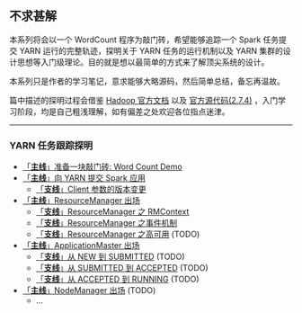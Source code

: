 ## 不求甚解


本系列将会以一个 WordCount 程序为敲门砖，希望能够追踪一个 Spark 任务提交 YARN 运行的完整轨迹，探明关于 YARN 任务的运行机制以及 YARN 集群的设计思想等入门级理论。目的就是想以最简单的方式来了解顶尖系统的设计。

本系列只是作者的学习笔记，意求能够大略源码，然后简单总结，备忘再温故。

篇中描述的探明过程会借鉴 [Hadoop 官方文档](http://hadoop.apache.org/docs/r2.7.4/hadoop-yarn/hadoop-yarn-site/index.html) 以及 [官方源代码(2.7.4)](https://github.com/apache/hadoop/tree/release-2.7.4-RC0/hadoop-yarn-project/hadoop-yarn) ，入门学习阶段，均是自己粗浅理解，如有偏差之处欢迎各位指点迷津。

---

### YARN 任务跟踪探明

* [「**主线**」准备一块敲门砖: Word Count Demo](./1.&#32;Demo.md)
* [「**主线**」向 YARN 提交 Spark 应用](./2.&#32;Client.md)
    * [「**支线**」Client 参数的版本变更](./2.1&#32;ClientArguments.md)
* [「**主线**」ResourceManager 出场](./3.&#32;ResourceManager.md)
    * [「**支线**」ResourceManager 之 RMContext](./3.1&#32;RMContext.md)
    * [「**支线**」ResourceManager 之事件机制](./3.2&#32;EventDispatcher.md)
    * [「**支线**」ResourceManager 之高可用](./3.3&#32;RMHignAvaliable.md) (TODO)
* [「**主线**」ApplicationMaster 出场](./4.&#32;ApplicationMaster.md)
    * [「**支线**」从 NEW 到 SUBMITTED](./4.1&#32;AM-1.md) (TODO)
    * [「**支线**」从 SUBMITTED 到 ACCEPTED]() (TODO)
    * [「**支线**」从 ACCEPTED 到 RUNNING]() (TODO)
* [「**主线**」NodeManager 出场]() (TODO)
    * ...


